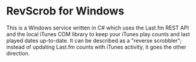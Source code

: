 # RevScrob for Windows

This is a Windows service written in C# which uses the Last.fm REST API and the local iTunes COM library to keep your iTunes play counts and last played dates up-to-date. It can be described as a "reverse scrobbler"; instead of updating Last.fm counts with iTunes activity, it goes the other direction.